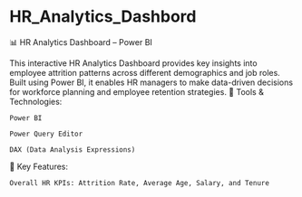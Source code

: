 # HR_Analytics_Dashbord
📊 HR Analytics Dashboard – Power BI

This interactive HR Analytics Dashboard provides key insights into employee attrition patterns across different demographics and job roles. Built using Power BI, it enables HR managers to make data-driven decisions for workforce planning and employee retention strategies.
🔧 Tools & Technologies:

    Power BI

    Power Query Editor

    DAX (Data Analysis Expressions)

📌 Key Features:

    Overall HR KPIs: Attrition Rate, Average Age, Salary, and Tenure
